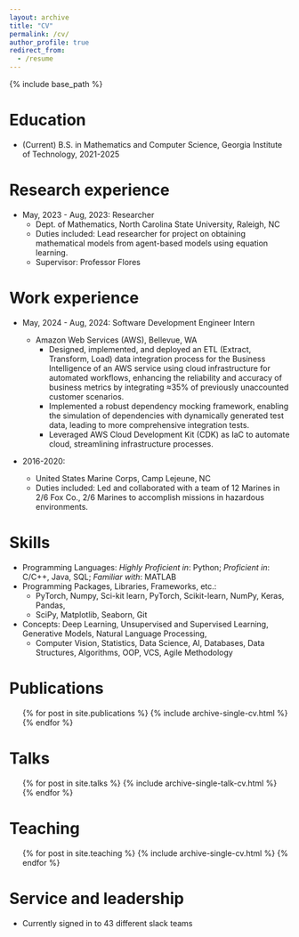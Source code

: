 ```yaml
---
layout: archive
title: "CV"
permalink: /cv/
author_profile: true
redirect_from:
  - /resume
---
```


{% include base_path %}

Education
======
* (Current) B.S. in Mathematics and Computer Science, Georgia Institute of Technology, 2021-2025

Research experience
======
* May, 2023 - Aug, 2023: Researcher
  * Dept. of Mathematics, North Carolina State University, Raleigh, NC
  * Duties included: Lead researcher for project on obtaining mathematical models from agent-based models using equation learning.
  * Supervisor: Professor Flores


Work experience
======
* May, 2024 - Aug, 2024: Software Development Engineer Intern
  * Amazon Web Services (AWS), Bellevue, WA
      * Designed, implemented, and deployed an ETL (Extract, Transform, Load) data integration process for the Business Intelligence of an AWS service using cloud infrastructure for automated workflows, enhancing the reliability and accuracy of business metrics by integrating $\approx$35\% of previously unaccounted customer scenarios.
      * Implemented a robust dependency mocking framework, enabling the simulation of dependencies with dynamically generated test data, leading to more comprehensive integration tests.
      * Leveraged AWS Cloud Development Kit (CDK) as IaC to automate cloud, streamlining infrastructure processes.

* 2016-2020:
  * United States Marine Corps, Camp Lejeune, NC
  * Duties included: Led and collaborated with a team of 12 Marines in 2/6 Fox Co., 2/6 Marines to accomplish missions in hazardous environments.
  
Skills
======
* Programming Languages: _Highly Proficient in_: Python; _Proficient in_: C/C++, Java, SQL; _Familiar with_: MATLAB
* Programming Packages, Libraries, Frameworks, etc.:
  * PyTorch, Numpy, Sci-kit learn, PyTorch, Scikit-learn, NumPy, Keras, Pandas, 
  * SciPy, Matplotlib, Seaborn, Git
* Concepts: Deep Learning, Unsupervised and Supervised Learning, Generative Models, Natural Language Processing,
  * Computer Vision, Statistics, Data Science, AI, Databases, Data Structures, Algorithms, OOP, VCS, Agile Methodology

Publications
======
  <ul>{% for post in site.publications %}
    {% include archive-single-cv.html %}
  {% endfor %}</ul>
  
Talks
======
  <ul>{% for post in site.talks %}
    {% include archive-single-talk-cv.html %}
  {% endfor %}</ul>
  
Teaching
======
  <ul>{% for post in site.teaching %}
    {% include archive-single-cv.html %}
  {% endfor %}</ul>
  
Service and leadership
======
* Currently signed in to 43 different slack teams
